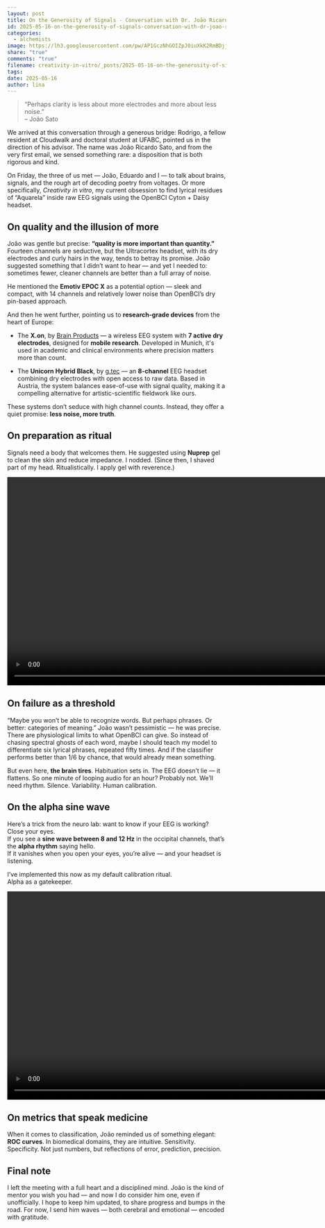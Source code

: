```yaml
---
layout: post
title: On the Generosity of Signals - Conversation with Dr. João Ricardo Sato
id: 2025-05-16-on-the-generosity-of-signals-conversation-with-dr-joao-ricardo-sato.md
categories:
  - alchemists
image: https://lh3.googleusercontent.com/pw/AP1GczNhGOIZpJ0iuXkK2RmBDjjQdsPMJgqXtpaVekWhqc9c2IeDXQfP6ZS8ODUANoN2i555J-Ut7DGxi-KRjA-8wD_pTTVJvr_JUI5TebGVzIJlVnCnpf0=w2400
share: "true"
comments: "true"
filename: creativity-in-vitro/_posts/2025-05-16-on-the-generosity-of-signals-conversation-with-dr-joao-ricardo-sato.md
tags: 
date: 2025-05-16
author: lina
---
```


> “Perhaps clarity is less about more electrodes and more about less noise.”  
> – João Sato

We arrived at this conversation through a generous bridge: Rodrigo, a fellow resident at Cloudwalk and doctoral student at UFABC, pointed us in the direction of his advisor. The name was João Ricardo Sato, and from the very first email, we sensed something rare: a disposition that is both rigorous and kind.

On Friday, the three of us met — João, Eduardo and I — to talk about brains, signals, and the rough art of decoding poetry from voltages. Or more specifically, _Creativity in vitro_, my current obsession to find lyrical residues of “Aquarela” inside raw EEG signals using the OpenBCI Cyton + Daisy headset.

## On quality and the illusion of more

João was gentle but precise: **“quality is more important than quantity.”** Fourteen channels are seductive, but the Ultracortex headset, with its dry electrodes and curly hairs in the way, tends to betray its promise. João suggested something that I didn’t want to hear — and yet I needed to: sometimes fewer, cleaner channels are better than a full array of noise.

He mentioned the **Emotiv EPOC X** as a potential option — sleek and compact, with 14 channels and relatively lower noise than OpenBCI’s dry pin-based approach.

And then he went further, pointing us to **research-grade devices** from the heart of Europe:

- The **X.on**, by [Brain Products](https://shop.brainproducts.com/brand/x-on/) — a wireless EEG system with **7 active dry electrodes**, designed for **mobile research**. Developed in Munich, it's used in academic and clinical environments where precision matters more than count.
    
- The **Unicorn Hybrid Black**, by [g.tec](https://www.gtec.at/product/unicorn-hybrid-black/) — an **8-channel** EEG headset combining dry electrodes with open access to raw data. Based in Austria, the system balances ease-of-use with signal quality, making it a compelling alternative for artistic-scientific fieldwork like ours.

These systems don’t seduce with high channel counts. Instead, they offer a quiet promise: **less noise, more truth**.

## On preparation as ritual

Signals need a body that welcomes them. He suggested using **Nuprep** gel to clean the skin and reduce impedance. I nodded. (Since then, I shaved part of my head. Ritualistically. I apply gel with reverence.)

<div style="width:100%;height:480px;background-color:black;text-align:center;">
  <video style="height:100%;" controls>
    <source src="https://video-downloads.googleusercontent.com/ADGPM2lVQFuzQiI2s-QKapofNqRy9ekAZLL6_uK66SwaXoLZdcDP5SsOkOL0QZT1qipsN5y07bA9BSTZzXQA7dH93Z3Q682P8khk_9eIWgr1-gYHpHFzu9Km6O7xr908P0p-XCSCJ4Jm1LC2AuEm9ODuDZylBBUDWI3sVbONfea47MS3sLuBQM9MEkkl7JKOxTaEt9WZt3dXpPG6e2tVviUo2zjet0MykriueCXQ54BuX7ThXmXiQq4wT_GRZDpT0pqULO5uG6BY1lpolvjEui4lOc99jR2K4wLLVqfeX777ZwfJjnFBYijwkrTxmkos2KvColoNvM5zyhwONgLK_zjfAq6ty0WL2WFifDK_VscB1EDNFwYLbZJi04UccITPAAPLGGVognmdcX6Zf9sDYEmkazLHmnogCH7szMC0_XReG7ZF9irPOmzL6qFUsPm2zUzdOflia_gr9DCWL2bVQgPjQ2DaCctb8ojjbvQ2m3ieH-8_v1c-jfmXH5M8cvspjGbxy_dSmu4WYg1qFhS1wWnk3msYjDo_MmaxLoirvgRPAuXJ-YO947BP63aYjxjDdcfLqXMpoTBUVLIThzci38b0uOIBhYn3vE9bL-0wcnzsDwb8Vo7EiH04gvI9RK-Nae3kDV3MB71KyE5Q9rfKpOcrgRf848ULTNyaf1KNaqBCwtDU-hWYd4k2PBTx02XTJ1PTvP_FXZBI3QRpbZLY14FceSOzPtlHD3kYU5zZAtrDS902Q-sEhlOKowrcsCj2CujOdFi_7EArBpyprk4WLvV8NljmIcAZLZvD0ICG5oe5N7iWCzrvnP3_mziDynbgBSrTX01kMkABI1nl0-jDXVCpVE_1_eXYCsXddNfWY6FrHgi1jTdDZMiF81h3J-xj0Iq0hAHYApC5TpfCZ8xhh1HDtHVRQHk9I7kLcR-LpPdIlj7TxL41SBbLOG5Obxa890VI6AKJZNcvI5pPaz-RxNyr9xrz5EhAG9uHGZHoY4Sjjeetvu7afrSJymfXfBSwgGX0dvKE9u7KyQfVNFkq7MqkqwFlAMlKN19uA_UF5UfclcT0Uq_--87figMzGUiQaiqMDyizCOkEgJIL2UGMWu7V1R0z7dnYMG0q-YymKADXBkEfLIRd_NHsAuUntxvUryLtGdTW_VseM-_QdE7qZvu_7-MWcKxaCLRTffoDocciJQCKSCo_QLA?authuser=0" type="video/mp4">
  </video>
</div>

## On failure as a threshold

“Maybe you won’t be able to recognize words. But perhaps phrases. Or better: categories of meaning.” João wasn’t pessimistic — he was precise. There are physiological limits to what OpenBCI can give. So instead of chasing spectral ghosts of each word, maybe I should teach my model to differentiate six lyrical phrases, repeated fifty times. And if the classifier performs better than 1/6 by chance, that would already mean something.

But even here, **the brain tires**. Habituation sets in. The EEG doesn’t lie — it flattens. So one minute of looping audio for an hour? Probably not. We’ll need rhythm. Silence. Variability. Human calibration.

## On the alpha sine wave

Here’s a trick from the neuro lab: want to know if your EEG is working? Close your eyes.  
If you see a **sine wave between 8 and 12 Hz** in the occipital channels, that’s the **alpha rhythm** saying hello.  
If it vanishes when you open your eyes, you’re alive — and your headset is listening.

I’ve implemented this now as my default calibration ritual.  
Alpha as a gatekeeper.

<div style="width:100%;height:480px;background-color:black;text-align:center;">
  <video style="height:100%;" controls>
    <source src="https://video-downloads.googleusercontent.com/ADGPM2m0RSPTIQAuVnQdI48o9IvZJjWj3BpsZRSbolFWeGKlqN7EOYKEU7ri2Ll5Wy4fZp-P_vJMDDGwTG0Z1KqPC4LARE1fcrU10vU9R-QUaHgxb86s3L7TeYPUcgb5S6YDAc1Kx9WVlVXgT3LVhCqdu0K9dgKmm_GeLuRBa8eqd_OmsRA4yUIfPqGvryK7Hay5eV7gfv1_sw69WNx8jYBy-pXFY9TBjtHeHByZeoJSu0MH88FfS0a2kSxv_50mwojwJkF-EISDGJjq-QTgkYJyJeVlDGmDuJxVzFoeo3tUfqZjqRmnOWioym-eFcitHE--bOS_-EMluK2LoRz8gXw6XNB3QVWqfDJbHKYqRmG9QmVbFYkgyU-xnL8BNhujw42BwqaDLQYdesS28FleG74_0mGHWQD0Ij6dWcy7FHX267fiiu3nRUJ-WJIWbCmHUVd6xpt3zX-BLjME4SUCR7Yk0a2mBjadh8KY8t7aZE1LAuNnpDQmllJyibDtIdUrE1JHuRtDnl7_ZcSBNIWcQSiJXolT28k6jdHp2gdv-eq2eyD2hgJ_HApRrqbncSito4sJFfRLm0DBDAxq4Ly0k23REt4to1U2zUOrIRXmeVGXvtsfmZa8OoC-aHldSYvFzpeUyW19GL0foEsVTwhSeVV9HpZDUfJPQjAVQIKKun20oDM4s-Sln0rzRU-tRCqpiLNNDvOulyoip7SS91KlE42gIKM7mg7jO_fqMeKiSKJsE_Ra-sgvqLbt1dgo6lSOpBkXYYMlhyI28BZmAKQZAG9CJBfjSNFmnywitIMmzCBt0nKih6Rm6-xjaEFMAdGoBUeTzzRdnQRBZgBBJhaomvUpC-ZVy76yLwCSDc7cE6gcQlrUiBSvE7raMTxeauYEZ4AAER3nzAqhb5ICpedprkqS-GDLotzGMa3qPznUZA3WKFd74PI1UPU2lZZuAV-CdkQBqM_kXd6tFwQZqMWb9hvM9ahgiJ5psj05-oFIPU0gjfEwyDM44Qr4KhXSTZwjv3x9idivaVYzK7R3ARnkb6O96Q4lzuo0cdqfzqNkRL-pMtFzdj2IjQ5P4H1u92gxNdsSdvZCjNXbQLUE_iH6tfby35zt_GutlOiQnz8TqvedS3YE6N_i1cBX7zxy35-ldW0LHK7sWiEk9al4Zdtm8tdpamMz6obD5lMHQ3FqvX16MfGL0FMfNEI?authuser=0" type="video/mp4">
  </video>
</div>


## On metrics that speak medicine

When it comes to classification, João reminded us of something elegant: **ROC curves**. In biomedical domains, they are intuitive. Sensitivity. Specificity. Not just numbers, but reflections of error, prediction, precision.

## Final note

I left the meeting with a full heart and a disciplined mind. João is the kind of mentor you wish you had — and now I do consider him one, even if unofficially. I hope to keep him updated, to share progress and bumps in the road. For now, I send him waves — both cerebral and emotional — encoded with gratitude.



